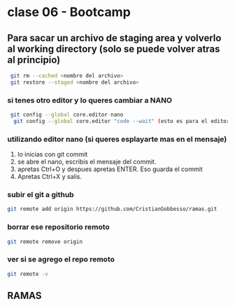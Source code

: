 # clase 06 - Bootcamp

## Para sacar un archivo de staging area y volverlo al working directory (solo se puede volver atras al principio)
```sh
 git rm --cached <nombre del archivo>
 git restore --staged <nombre del archivo>
 ```

### si tenes otro editor y lo queres cambiar a NANO
```sh
 git config --global core.editor nano
  git config --global core.editor "code --wait" (esto es para el editor visual estudio)
 ```
 ### utilizando editor nano (si queres esplayarte mas en el mensaje)
 1. lo inicias con git commit
 2. se abre el nano, escribis el mensaje del commit. 
 3. apretas Ctrl+O y despues apretas ENTER. Eso guarda el commit
 4. Apretas Ctrl+X y salis.

### subir el git a github
```sh
git remote add origin https://github.com/CristianGobbesso/ramas.git
```
### borrar ese repositorio remoto 
```sh
git remote remove origin
```
### ver si se agrego el repo remoto
```sh
git remote -v
```

 ## RAMAS
